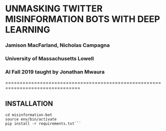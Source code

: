 # UNMASKING TWITTER MISINFORMATION BOTS WITH DEEP LEARNING

### Jamison MacFarland, Nicholas Campagna
### University of Massachusetts Lowell
### AI Fall 2019 taught by Jonathan Mwaura

================================================================================

## INSTALLATION
```git clone https://github.com/jmacfarland/misinformation-bot
cd misinformation-bot
source env/bin/activate
pip install -r requirements.txt```
